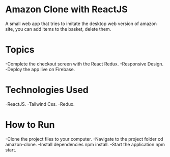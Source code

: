 # Amazon Clone with ReactJS
A small web app that tries to imitate the desktop web version of amazon site, you can add items to the basket, delete them.

# Topics
-Complete the checkout screen with the React Redux.
-Responsive Design.
-Deploy the app live on Firebase.

# Technologies Used
-ReactJS.
-Tailwind Css.
-Redux.

# How to Run
-Clone the project files to your computer.
-Navigate to the project folder cd amazon-clone.
-Install dependencies npm install.
-Start the application npm start.

